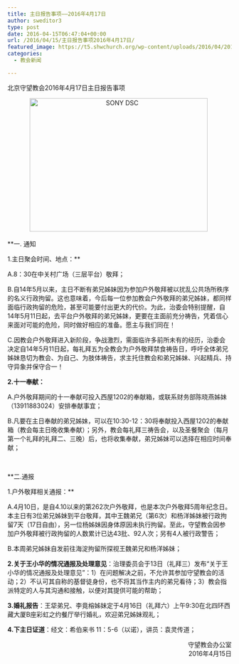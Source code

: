 ```yaml
---
title: 主日报告事项——2016年4月17日
author: sweditor3
type: post
date: 2016-04-15T06:47:04+00:00
url: /2016/04/15/主日报告事项2016年4月17日/
featured_image: https://t5.shwchurch.org/wp-content/uploads/2016/04/20160417-400x288.jpg
categories:
  - 教会新闻

---
```

北京守望教会2016年4月17日主日报告事项 

<!--more-->

<p style="text-align: center;">
  <img alt="SONY DSC" class="size-full wp-image-13739" height="300" src="http://t5.shwchurch.org/wp-content/uploads/2016/04/20160417.jpg" width="400" />&nbsp;
</p>

**一. 通知
	  
1.主日聚会时间、地点：**
	  
A.8：30在中关村广场（三层平台）敬拜；
	  
B.自14年5月以来，主日不断有弟兄姊妹因为参加户外敬拜被以扰乱公共场所秩序的名义行政拘留。这也意味着，今后每一位参加教会户外敬拜的弟兄姊妹，都同样面临行政拘留的危险，甚至可能要付出更大的代价。为此，治委会特别提醒，自14年5月11日起，去平台户外敬拜的弟兄姊妹，更要在主面前充分祷告，凭着信心来面对可能的危险，同时做好相应的准备。愿主与我们同在！
	  
C.因教会户外敬拜进入新阶段，争战激烈，需面临许多前所未有的经历，治委会决定自14年5月11日起，每礼拜五为全教会为户外敬拜禁食祷告日，呼吁全体弟兄姊妹恳切为教会、为自己、为肢体祷告，求主托住教会和弟兄姊妹、兴起精兵、持守异象并保守合一！
	  
**2.十一奉献：**
	  
A.户外敬拜期间的十一奉献可投入西屋1202的奉献箱，或联系财务部陈晓燕姊妹（13911883024）安排奉献事宜；
	  
B.凡要在主日奉献的弟兄姊妹，可以在10:30-12：30将奉献投入西屋1202的奉献箱（教会每主日晚收集奉献）；另外，教会每礼拜三祷告会，以及圣餐聚会（每月第一个礼拜的礼拜二、三晚）后，也将收集奉献，弟兄姊妹可以选择在相应时间奉献；
	  
&nbsp;
	  
**二.通报
	  
1.户外敬拜相关通报：**
	  
A.4月10日，是自4.10以来的第262次户外敬拜，也是本次户外敬拜5周年纪念日。本主日有3位弟兄姊妹到平台敬拜，其中王魏弟兄（第6次）和杨洋姊妹被行政拘留7天（17日自由），另一位杨姊妹因身体原因未执行拘留。至此，守望教会因参加户外敬拜被行政拘留的人数累计已达43批、92人次；另有4人被行政警告；
	  
B.本周弟兄姊妹自发前往海淀拘留所探视王魏弟兄和杨洋姊妹；
	  
**2.关于王小华的情况通报及处理意见**：治理委员会于13日（礼拜三）发布&ldquo;关于王小华的情况通报及处理意见&rdquo;：1）在问题解决之前，不允许其参加守望教会的活动；2）不认可其自称的基督徒身份，也不将其当作主内的弟兄看待；3）教会指派特定的人与其沟通和接触，以便对其提供可能的帮助；
	  
**3.婚礼报告**：王牮弟兄、李竟榕姊妹定于4月16日（礼拜六）上午9:30在北四环西藏大厦B座彩虹之约餐厅举行婚礼，欢迎弟兄姊妹观礼；
	  
**4.下主日证道**：经文：希伯来书 11：5-6（以诺），讲员：袁灵传道； 

<p style="text-align: right;">
  守望教会办公室<br /> 2016年4月15日
</p>